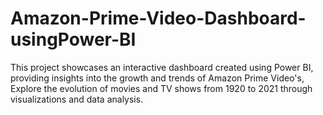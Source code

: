 # Amazon-Prime-Video-Dashboard-usingPower-BI
 This project showcases an interactive dashboard created using Power BI, providing insights into the growth and trends of Amazon Prime Video's, Explore the evolution of movies and TV shows from 1920 to 2021 through visualizations and data analysis.
